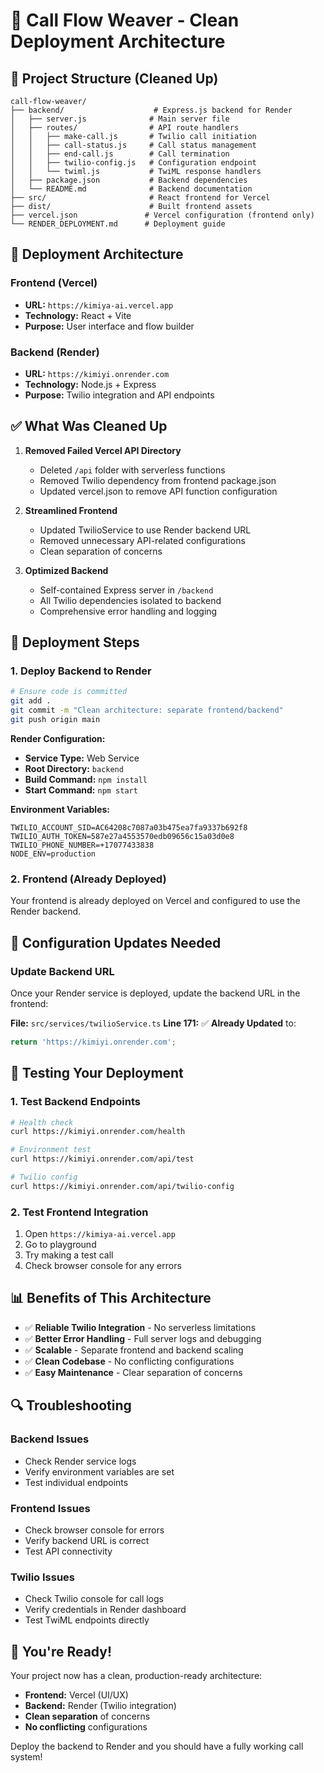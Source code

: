 # 🚀 Call Flow Weaver - Clean Deployment Architecture

## 📁 Project Structure (Cleaned Up)

```
call-flow-weaver/
├── backend/                    # Express.js backend for Render
│   ├── server.js              # Main server file
│   ├── routes/                # API route handlers
│   │   ├── make-call.js       # Twilio call initiation
│   │   ├── call-status.js     # Call status management
│   │   ├── end-call.js        # Call termination
│   │   ├── twilio-config.js   # Configuration endpoint
│   │   └── twiml.js           # TwiML response handlers
│   ├── package.json           # Backend dependencies
│   └── README.md              # Backend documentation
├── src/                       # React frontend for Vercel
├── dist/                      # Built frontend assets
├── vercel.json               # Vercel configuration (frontend only)
└── RENDER_DEPLOYMENT.md      # Deployment guide
```

## 🎯 Deployment Architecture

### Frontend (Vercel)
- **URL:** `https://kimiya-ai.vercel.app`
- **Technology:** React + Vite
- **Purpose:** User interface and flow builder

### Backend (Render)
- **URL:** `https://kimiyi.onrender.com`
- **Technology:** Node.js + Express
- **Purpose:** Twilio integration and API endpoints

## ✅ What Was Cleaned Up

1. **Removed Failed Vercel API Directory**
   - Deleted `/api` folder with serverless functions
   - Removed Twilio dependency from frontend package.json
   - Updated vercel.json to remove API function configuration

2. **Streamlined Frontend**
   - Updated TwilioService to use Render backend URL
   - Removed unnecessary API-related configurations
   - Clean separation of concerns

3. **Optimized Backend**
   - Self-contained Express server in `/backend`
   - All Twilio dependencies isolated to backend
   - Comprehensive error handling and logging

## 🚀 Deployment Steps

### 1. Deploy Backend to Render

```bash
# Ensure code is committed
git add .
git commit -m "Clean architecture: separate frontend/backend"
git push origin main
```

**Render Configuration:**
- **Service Type:** Web Service
- **Root Directory:** `backend`
- **Build Command:** `npm install`
- **Start Command:** `npm start`

**Environment Variables:**
```
TWILIO_ACCOUNT_SID=AC64208c7087a03b475ea7fa9337b692f8
TWILIO_AUTH_TOKEN=587e27a4553570edb09656c15a03d0e8
TWILIO_PHONE_NUMBER=+17077433838
NODE_ENV=production
```

### 2. Frontend (Already Deployed)

Your frontend is already deployed on Vercel and configured to use the Render backend.

## 🔧 Configuration Updates Needed

### Update Backend URL

Once your Render service is deployed, update the backend URL in the frontend:

**File:** `src/services/twilioService.ts`
**Line 171:** ✅ **Already Updated** to:
```typescript
return 'https://kimiyi.onrender.com';
```

## 🧪 Testing Your Deployment

### 1. Test Backend Endpoints

```bash
# Health check
curl https://kimiyi.onrender.com/health

# Environment test
curl https://kimiyi.onrender.com/api/test

# Twilio config
curl https://kimiyi.onrender.com/api/twilio-config
```

### 2. Test Frontend Integration

1. Open `https://kimiya-ai.vercel.app`
2. Go to playground
3. Try making a test call
4. Check browser console for any errors

## 📊 Benefits of This Architecture

- ✅ **Reliable Twilio Integration** - No serverless limitations
- ✅ **Better Error Handling** - Full server logs and debugging
- ✅ **Scalable** - Separate frontend and backend scaling
- ✅ **Clean Codebase** - No conflicting configurations
- ✅ **Easy Maintenance** - Clear separation of concerns

## 🔍 Troubleshooting

### Backend Issues
- Check Render service logs
- Verify environment variables are set
- Test individual endpoints

### Frontend Issues
- Check browser console for errors
- Verify backend URL is correct
- Test API connectivity

### Twilio Issues
- Check Twilio console for call logs
- Verify credentials in Render dashboard
- Test TwiML endpoints directly

## 🎉 You're Ready!

Your project now has a clean, production-ready architecture:
- **Frontend:** Vercel (UI/UX)
- **Backend:** Render (Twilio integration)
- **Clean separation** of concerns
- **No conflicting** configurations

Deploy the backend to Render and you should have a fully working call system!
